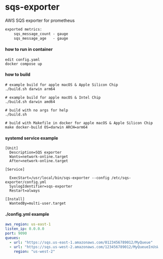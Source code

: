 # sqs-exporter
AWS SQS exporter for prometheus
```html
exported metrics:
    sqs_message_count - gauge
    sqs_message_age   - gauge
```
#### how to run in container
```shell
edit config.yaml
docker compose up
```
#### how to build

```shell
# example build for apple macOS & Apple Silicon Chip
./build.sh darwin arm64
```
```shell
# example build for apple macOS & Intel Chip
./build.sh darwin amd64
```
```shell
# build with no args for help
./build.sh 
```
```shell
# build with Makefile in docker for apple macOS & Apple Silicon Chip
make docker-build OS=darwin ARCH=arm64
```

####  systemd service example

```unit file (systemd)
[Unit]
  Description=SQS exporter
  Wants=network-online.target
  After=network-online.target

[Service]

  ExecStart=/usr/local/bin/sqs-exporter --config /etc/sqs-exporter/config.yml
  SyslogIdentifier=sqs-exporter
  Restart=always

[Install]
  WantedBy=multi-user.target

```
####  ./config.yml example
```yaml
aws_region: us-east-1                                                             # Default SQS region
listen_ip: 0.0.0.0                                                                # Listening IP address, default 0.0.0.0
port: 9090                                                                        # Listening port, default 9090
queues:
  - url: "https://sqs.us-east-1.amazonaws.com/0123456789012/MyQueue"
  - url: "https://sqs.us-west-2.amazonaws.com/123456789012/MyQueueInUsWest2"
    region: "us-west-2"
```

